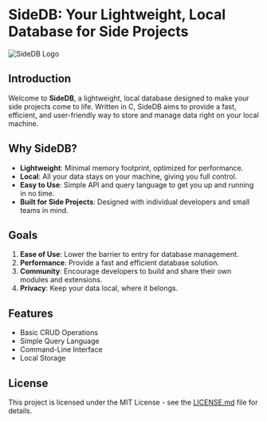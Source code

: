 # SideDB: Your Lightweight, Local Database for Side Projects

![SideDB Logo](logo.png)

## Introduction

Welcome to **SideDB**, a lightweight, local database designed to make your side projects come to life. Written in C, SideDB aims to provide a fast, efficient, and user-friendly way to store and manage data right on your local machine.

## Why SideDB?

- **Lightweight**: Minimal memory footprint, optimized for performance.
- **Local**: All your data stays on your machine, giving you full control.
- **Easy to Use**: Simple API and query language to get you up and running in no time.
- **Built for Side Projects**: Designed with individual developers and small teams in mind.

## Goals

1. **Ease of Use**: Lower the barrier to entry for database management.
2. **Performance**: Provide a fast and efficient database solution.
3. **Community**: Encourage developers to build and share their own modules and extensions.
4. **Privacy**: Keep your data local, where it belongs.

## Features

- Basic CRUD Operations
- Simple Query Language
- Command-Line Interface
- Local Storage

## License

This project is licensed under the MIT License - see the [LICENSE.md](LICENSE.md) file for details.
